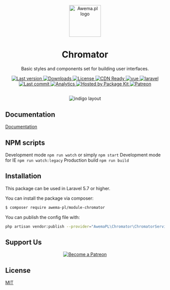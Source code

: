 <p align="center">
    <a href="https://www.awema.pl/?utm_source=github&utm_medium=chromator" target="_blank" rel="noopener noreferrer">
        <img width="100" src="https://static.awema.pl/promo/Logo_sign_color.svg" alt="Awema.pl logo">
    </a>
</p>

<h1 align="center">Chromator</h1>

<p align="center">Basic styles and components set for building user interfaces.</p>


<p align="center">
    <a href="https://www.awema.pl/?utm_source=github&amp;utm_medium=shields">
        <img src="https://www.awema.pl/4GBWO/awema-pl/module-chromator/version.svg" alt="Last version" >
    </a>
    <a href="https://www.awema.pl/?utm_source=github&amp;utm_medium=shields">
        <img src="https://www.awema.pl/4GBWO/awema-pl/module-chromator/downloads.svg" alt="Downloads" >
    </a>
    <a href="https://www.awema.pl/?utm_source=github&amp;utm_medium=shields">
        <img src="https://img.shields.io/github/license/awema-pl/module-chromator.svg" alt="License" />
    </a>
    <a href="https://www.awema.pl/?utm_source=github&amp;utm_medium=shields">
        <img src="https://www.awema.pl/4GBWO/awema-pl/module-chromator/status.svg" alt="CDN Ready" /> 
    </a>
    <a href="https://www.awema.pl/?utm_source=github&amp;utm_medium=shields" target="_blank">
        <img src="https://static.awema.pl/badges/vuejs.svg" alt="vue" />
    </a>
    <a href="https://www.awema.pl/?utm_source=github&amp;utm_medium=shields" target="_blank">
        <img src="https://static.awema.pl/badges/laravel.svg" alt="laravel" />
    </a>
    <a href="https://www.awema.pl/?utm_source=github&amp;utm_medium=shields">
        <img src="https://img.shields.io/github/last-commit/awema-pl/module-chromator.svg" alt="Last commit" />
    </a>
    <a href="https://github.com/awema-pl/awema-pl">
        <img src="https://ga-beacon.appspot.com/UA-134431636-1/awema-pl/module-chromator" alt="Analytics" />
    </a>
    <a href="https://www.awema.pl/?utm_source=github&amp;utm_medium=shields">
        <img src="https://www.awema.pl/badges/hosted.svg" alt="Hosted by Package Kit" />
    </a>
    <a href="https://www.patreon.com/join/awemadotio">
        <img src="https://static.awema.pl/badges/patreon.svg" alt="Patreon" />
    </a>
</p>

##
<p align="center">
    <img src="https://static.awema.pl/github/cover-desktop.gif" alt="indigo layout" />
</p>

## Documentation

[Documentation](https://www.awema.pl/documentation/components/chromator)

## NPM scripts

Development mode `npm run watch` or simply `npm start`
Development mode for IE `npm run watch:legacy`
Production build `npm run build`

## Installation

This package can be used in Laravel 5.7 or higher. 

You can install the package via composer:

``` bash
$ composer require awema-pl/module-chromator
```

You can publish the config file with:

```bash
php artisan vendor:publish --provider="AwemaPL\Chromator\ChromatorServiceProvider" --tag="config"
```

## Support Us

<p align="center">
    <a href="https://www.patreon.com/awemadotio" target="_blank">
        <img src="https://c5.patreon.com/external/logo/become_a_patron_button.png" alt="Become a Patreon">
    </a>
</p>

## License

[MIT](http://opensource.org/licenses/MIT)
